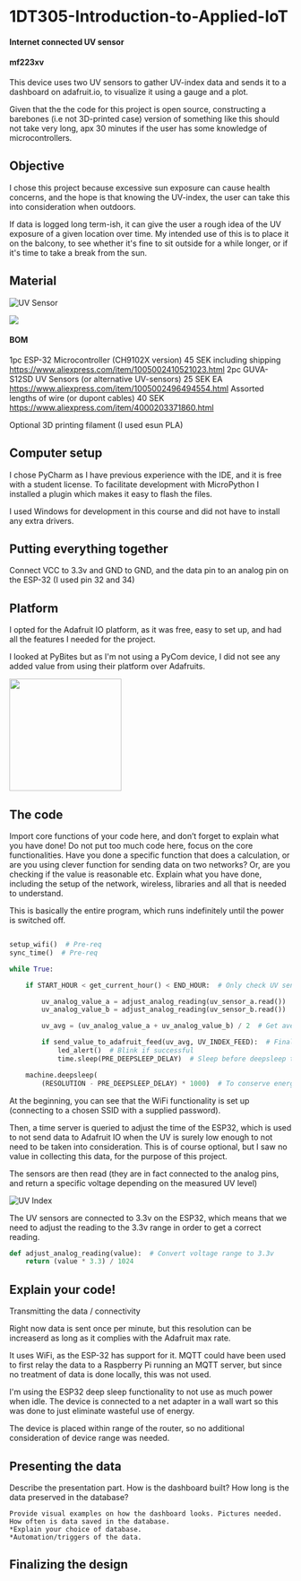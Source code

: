 # 1DT305-Introduction-to-Applied-IoT

#### Internet connected UV sensor
#### mf223xv

This device uses two UV sensors to gather UV-index data and sends it to a dashboard on adafruit.io, to visualize it using a gauge and a plot.

Given that the the code for this project is open source, constructing a barebones (i.e not 3D-printed case) version of something like this should not take very long, apx 30 minutes if the user has some knowledge of microcontrollers.


## Objective
I chose this project because excessive sun exposure can cause health concerns, and the hope is that knowing the UV-index, the user can take this into consideration when outdoors.

If data is logged long term-ish, it can give the user a rough idea of the UV exposure of a given location over time. My intended use of this is to place it on the balcony, to see whether it's fine to sit outside for a while longer, or if it's time to take a break from the sun.

## Material


![UV Sensor](https://ae01.alicdn.com/kf/Hbe0827ec3e64449ead881933f4f7315eC/Original-assembly-GUVA-S12SD-UV-Detection-Sensor-Module-Light-Sensor-240nm-370nm-for-arduino.jpg_Q90.jpg_.wep)

![](https://ae01.alicdn.com/kf/S29fbf11c82d64ecba0d72889f196c663o/New-version-ESP32-Development-Board-CH9102X-WiFi-Bluetooth-Ultra-Low-Power-Consumption-Dual-Core-ESP-32.jpg_Q90.jpg "")
#### BOM
1pc ESP-32 Microcontroller (CH9102X version) 45 SEK including shipping https://www.aliexpress.com/item/1005002410521023.html
2pc GUVA-S12SD UV Sensors (or alternative UV-sensors) 25 SEK EA https://www.aliexpress.com/item/1005002496494554.html
Assorted lengths of wire (or dupont cables) 40 SEK https://www.aliexpress.com/item/4000203371860.html

Optional
3D printing filament (I used esun PLA)

## Computer setup

I chose PyCharm as I have previous experience with the IDE, and it is free with a student license. To facilitate development with MicroPython I installed a plugin which makes it easy to flash the files.

I used Windows for development in this course and did not have to install any extra drivers.

## Putting everything together
Connect VCC to 3.3v and GND to GND, and the data pin to an analog pin on the ESP-32 (I used pin 32 and 34)

## Platform

I opted for the Adafruit IO platform, as it was free, easy to set up, and had all the features I needed for the project.

I looked at PyBites but as I'm not using a PyCom device, I did not see any added value from using their platform over Adafruits.

  <img src="https://ae01.alicdn.com/kf/Ha9b5a8b365a14428ac40f4ba12868260u/40-120pcs-Dupont-Line-10CM-40Pin-Male-to-Male-Male-to-Female-and-Female-to-Female.jpg_640x640.jpg" width="200" height="200"/>
  
 
  

## The code

Import core functions of your code here, and don’t forget to explain what you have done! Do not put too much code here, focus on the core functionalities. Have you done a specific function that does a calculation, or are you using clever function for sending data on two networks? Or, are you checking if the value is reasonable etc. Explain what you have done, including the setup of the network, wireless, libraries and all that is needed to understand.

This is basically the entire program, which runs indefinitely until the power is switched off. 

```python

setup_wifi()  # Pre-req
sync_time()  # Pre-req

while True:

    if START_HOUR < get_current_hour() < END_HOUR:  # Only check UV sensors if time is within the specified range

        uv_analog_value_a = adjust_analog_reading(uv_sensor_a.read())  # Read sensors
        uv_analog_value_b = adjust_analog_reading(uv_sensor_b.read())

        uv_avg = (uv_analog_value_a + uv_analog_value_b) / 2  # Get average of both readings

        if send_value_to_adafruit_feed(uv_avg, UV_INDEX_FEED):  # Finally, send the collected sensor data to Adafruit IO
            led_alert()  # Blink if successful
            time.sleep(PRE_DEEPSLEEP_DELAY)  # Sleep before deepsleep to avoid weird states

    machine.deepsleep(
        (RESOLUTION - PRE_DEEPSLEEP_DELAY) * 1000)  # To conserve energy we can use deepsleep (deepsleep is in ms)
```

At the beginning, you can see that the WiFi functionality is set up (connecting to a chosen SSID with a supplied password).

Then, a time server is queried to adjust the time of the ESP32, which is used to not send data to Adafruit IO when the UV is surely low enough to not need to be taken into consideration. This is of course optional, but I saw no value in collecting this data, for the purpose of this project. 

The sensors are then read (they are in fact connected to the analog pins, and return a specific voltage depending on the measured UV level)

![UV Index](https://i1.wp.com/www.esp32learning.com/wp-content/uploads/2017/12/UV_index.png?resize=696%2C522)



The UV sensors are connected to 3.3v on the ESP32, which means that we need to adjust the reading to the 3.3v range in order to get a correct reading. 
```python
def adjust_analog_reading(value):  # Convert voltage range to 3.3v
    return (value * 3.3) / 1024
```


## Explain your code!

Transmitting the data / connectivity

Right now data is sent once per minute, but this resolution can be increaserd as long as it complies with the Adafruit max rate.

It uses WiFi, as the ESP-32 has support for it. MQTT could have been used to first relay the data to a Raspberry Pi running an MQTT server, but since no treatment of data is done locally, this was not used.

I'm using the ESP32 deep sleep functionality to not use as much power when idle. The device is connected to a net adapter in a wall wart so this was done to just eliminate wasteful use of energy.

The device is placed within range of the router, so no additional consideration of device range was needed.

## Presenting the data

Describe the presentation part. How is the dashboard built? How long is the data preserved in the database?

    Provide visual examples on how the dashboard looks. Pictures needed.
    How often is data saved in the database.
    *Explain your choice of database.
    *Automation/triggers of the data.

## Finalizing the design

